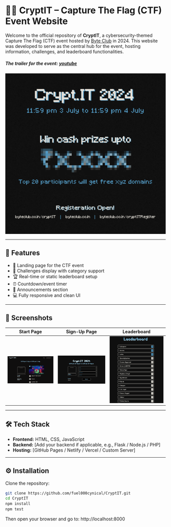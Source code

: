 # 🕵️‍♂️ CryptIT – Capture The Flag (CTF) Event Website

Welcome to the official repository of **CryptIT**, a cybersecurity-themed Capture The Flag (CTF) event hosted by [Byte Club](https://byteclub.co.in/) in 2024. This website was developed to serve as the central hub for the event, hosting information, challenges, and leaderboard functionalities.

##### The trailer for the event: [youtube](https://youtu.be/pIC4anJIRFg?si=Zc4kmV1CsEpnYjPG)

![CryptIT Banner](https://raw.githubusercontent.com/fuel000cynical/CryptIT/refs/heads/main/assets/cryptPromotion.png)

---

## 🚀 Features

- 🔐 Landing page for the CTF event
- 🧩 Challenges display with category support
- 🏆 Real-time or static leaderboard setup
- ⏰ Countdown/event timer
- 📢 Announcements section
- 💻 Fully responsive and clean UI

---

## 📸 Screenshots

| Start Page | Sign-Up Page | Leaderboard |
|---------|------------------|-------------|
| ![](https://raw.githubusercontent.com/fuel000cynical/CryptIT/refs/heads/main/assets/IMG_9038.png) | ![](https://raw.githubusercontent.com/fuel000cynical/CryptIT/refs/heads/main/assets/IMG_8139.png) | ![](https://raw.githubusercontent.com/fuel000cynical/CryptIT/refs/heads/main/assets/IMG_1706.png) |

---

## 🛠️ Tech Stack

- **Frontend:** HTML, CSS, JavaScript
- **Backend:** [Add your backend if applicable, e.g., Flask / Node.js / PHP]
- **Hosting:** [GitHub Pages / Netlify / Vercel / Custom Server]

---

## ⚙️ Installation

Clone the repository:

```bash
git clone https://github.com/fuel000cynical/CryptIT.git
cd CryptIT
npm install
npm test
```

Then open your browser and go to:
http://localhost:8000
